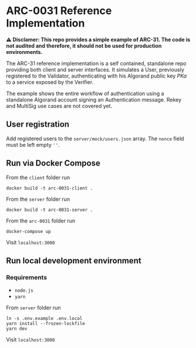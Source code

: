# ARC-0031 Reference Implementation

**⚠️ Disclamer: This repo provides a simple example of ARC-31. The code is not audited and therefore, it should not be used for production environments.**

The ARC-31 reference implementation is a self contained, standalone repo providing both client and server interfaces. It simulates a User, previously registered to the Validator, authenticating with his Algorand public key *PKa* to a service exposed by the Verifier.

The example shows the entire workflow of authentication using a standalone Algorand account signing an Authentication message. Rekey and MultiSig use cases are not covered yet.

## User registration

Add registered users to the `server/mock/users.json` array. The `nonce` field must be left empty `''`.

## Run via Docker Compose

From the `client` folder run

```
docker build -t arc-0031-client .
```

From the `server` folder run

```
docker build -t arc-0031-server .
```

From the `arc-0031` folder run

```
docker-compose up
```

Visit `localhost:3000`

## Run local development environment

### Requirements
- `node.js`
- `yarn`

From `server` folder run

```
ln -s .env.example .env.local
yarn install --frozen-lockfile
yarn dev
```

Visit `localhost:3000`